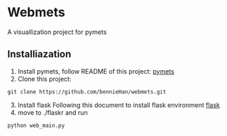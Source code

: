 
# Webmets
A visuallization project for pymets
## Installiazation
1. Install pymets, follow README of this project:
[pymets](https://github.com/CSDLLab/PyMets)
2. Clone this project:

```
git clone https://github.com/bennieHan/webmets.git
```
3. Install flask 
Following this document to install flask environment
[flask](https://dormousehole.readthedocs.io/en/latest/installation.html#python)
4. move to ./flaskr and run

```
python web_main.py
```
